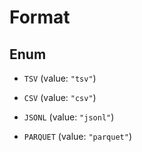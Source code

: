 

# Format

## Enum


* `TSV` (value: `"tsv"`)

* `CSV` (value: `"csv"`)

* `JSONL` (value: `"jsonl"`)

* `PARQUET` (value: `"parquet"`)



